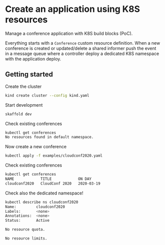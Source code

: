 # Create an application using K8S resources

Manage a conference application with K8S build blocks (PoC).

Everything starts with a `Conference` custom resource definition. When a new
conference is created or updated/delete a shared informer push the event in a
message queue where a controller deploy a dedicated K8S namespace with the
application deploy.

## Getting started

Create the cluster

```sh
kind create cluster --config kind.yaml
```

Start development

```sh
skaffold dev
```

Check existing conferences

```sh
kubectl get conferences
No resources found in default namespace.
```

Now create a new conference

```sh
kubectl apply -f examples/cloudconf2020.yaml
```

Check existing conferences

```sh
kubectl get conferences
NAME            TITLE            ON DAY
cloudconf2020   CloudConf 2020   2020-03-19

```

Check also the dedicated namespace!

```sh
kubectl describe ns cloudconf2020
Name:         cloudconf2020
Labels:       <none>
Annotations:  <none>
Status:       Active

No resource quota.

No resource limits.
```

